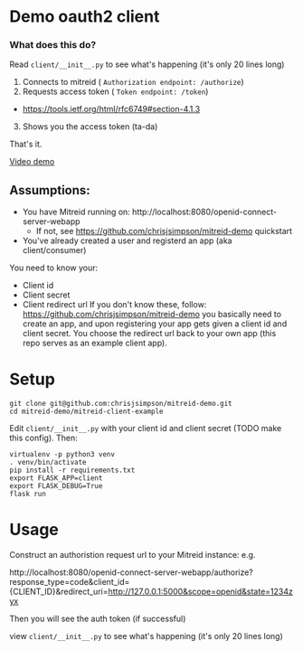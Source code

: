 # Demo oauth2 client 

### What does this do?

Read `client/__init__.py` to see what's happening (it's only 20 lines long)

1. Connects to mitreid ( `Authorization endpoint: /authorize`)
2. Requests access token ( `Token endpoint: /token`) 
  - https://tools.ietf.org/html/rfc6749#section-4.1.3
3. Shows you the access token (ta-da)

That's it.

[Video demo](https://www.youtube.com/watch?v=Vn80iB9LFUw&feature=youtu.be)

## Assumptions:

- You have Mitreid running on: http://localhost:8080/openid-connect-server-webapp
  - If not, see https://github.com/chrisjsimpson/mitreid-demo quickstart
- You've already created a user and registerd an app (aka client/consumer) 

You need to know your:

- Client id
- Client secret
- Client redirect url
If you don't know these, follow: https://github.com/chrisjsimpson/mitreid-demo you basically need to create an app, and upon registering your app gets given a client id and client secret. You choose the redirect url back to your own app (this repo serves as an example client app).

# Setup 

```
git clone git@github.com:chrisjsimpson/mitreid-demo.git
cd mitreid-demo/mitreid-client-example
```
Edit `client/__init__.py` with your client id and client secret (TODO make this config).
Then:
```
virtualenv -p python3 venv
. venv/bin/activate
pip install -r requirements.txt
export FLASK_APP=client
export FLASK_DEBUG=True
flask run
```

# Usage

Construct an authoristion request url to your Mitreid instance:
e.g. 

http://localhost:8080/openid-connect-server-webapp/authorize?response_type=code&client_id={CLIENT_ID}&redirect_uri=http://127.0.0.1:5000&scope=openid&state=1234zyx

Then you will see the auth token (if successful)

view `client/__init__.py` to see what's happening (it's only 20 lines long)
